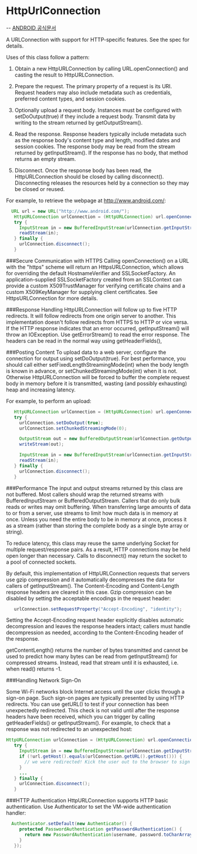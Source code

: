 # HttpUrlConnection
--
[ANDROID 공식문서](https://developer.android.com/reference/java/net/HttpURLConnection.html)

A URLConnection with support for HTTP-specific features. See the spec for details.


Uses of this class follow a pattern:

1. Obtain a new HttpURLConnection by calling URL.openConnection() and casting the result to HttpURLConnection.

2. Prepare the request. The primary property of a request is its URI. Request headers may also include metadata such as credentials, preferred content types, and session cookies.
3. Optionally upload a request body. Instances must be configured with setDoOutput(true) if they include a request body. Transmit data by writing to the stream returned by getOutputStream().
4. Read the response. Response headers typically include metadata such as the response body's content type and length, modified dates and session cookies. The response body may be read from the stream returned by getInputStream(). If the response has no body, that method returns an empty stream.
5. Disconnect. Once the response body has been read, the HttpURLConnection should be closed by calling disconnect(). Disconnecting releases the resources held by a connection so they may be closed or reused.

For example, to retrieve the webpage at http://www.android.com/:

```java
  URL url = new URL("http://www.android.com/");
   HttpURLConnection urlConnection = (HttpURLConnection) url.openConnection();
   try {
     InputStream in = new BufferedInputStream(urlConnection.getInputStream());
     readStream(in);
   } finally {
     urlConnection.disconnect();
   }
```

###Secure Communication with HTTPS
Calling openConnection() on a URL with the "https" scheme will return an HttpsURLConnection, which allows for overriding the default HostnameVerifier and SSLSocketFactory. An application-supplied SSLSocketFactory created from an SSLContext can provide a custom X509TrustManager for verifying certificate chains and a custom X509KeyManager for supplying client certificates. See HttpsURLConnection for more details.

###Response Handling
HttpURLConnection will follow up to five HTTP redirects. It will follow redirects from one origin server to another. This implementation doesn't follow redirects from HTTPS to HTTP or vice versa.
If the HTTP response indicates that an error occurred, getInputStream() will throw an IOException. Use getErrorStream() to read the error response. The headers can be read in the normal way using getHeaderFields(),

###Posting Content
To upload data to a web server, configure the connection for output using setDoOutput(true).
For best performance, you should call either setFixedLengthStreamingMode(int) when the body length is known in advance, or setChunkedStreamingMode(int) when it is not. Otherwise HttpURLConnection will be forced to buffer the complete request body in memory before it is transmitted, wasting (and possibly exhausting) heap and increasing latency.

For example, to perform an upload:
```java
   HttpURLConnection urlConnection = (HttpURLConnection) url.openConnection();
   try {
     urlConnection.setDoOutput(true);
     urlConnection.setChunkedStreamingMode(0);

     OutputStream out = new BufferedOutputStream(urlConnection.getOutputStream());
     writeStream(out);

     InputStream in = new BufferedInputStream(urlConnection.getInputStream());
     readStream(in);
   } finally {
     urlConnection.disconnect();
   }
```

###Performance
The input and output streams returned by this class are not buffered. Most callers should wrap the returned streams with BufferedInputStream or BufferedOutputStream. Callers that do only bulk reads or writes may omit buffering.
When transferring large amounts of data to or from a server, use streams to limit how much data is in memory at once. Unless you need the entire body to be in memory at once, process it as a stream (rather than storing the complete body as a single byte array or string).

To reduce latency, this class may reuse the same underlying Socket for multiple request/response pairs. As a result, HTTP connections may be held open longer than necessary. Calls to disconnect() may return the socket to a pool of connected sockets.

By default, this implementation of HttpURLConnection requests that servers use gzip compression and it automatically decompresses the data for callers of getInputStream(). The Content-Encoding and Content-Length response headers are cleared in this case. Gzip compression can be disabled by setting the acceptable encodings in the request header:

```java
   urlConnection.setRequestProperty("Accept-Encoding", "identity");
```

Setting the Accept-Encoding request header explicitly disables automatic decompression and leaves the response headers intact; callers must handle decompression as needed, according to the Content-Encoding header of the response.

getContentLength() returns the number of bytes transmitted and cannot be used to predict how many bytes can be read from getInputStream() for compressed streams. Instead, read that stream until it is exhausted, i.e. when read() returns -1.

###Handling Network Sign-On

Some Wi-Fi networks block Internet access until the user clicks through a sign-on page. Such sign-on pages are typically presented by using HTTP redirects. You can use getURL() to test if your connection has been unexpectedly redirected. This check is not valid until after the response headers have been received, which you can trigger by calling getHeaderFields() or getInputStream(). For example, to check that a response was not redirected to an unexpected host:

```java
HttpURLConnection urlConnection = (HttpURLConnection) url.openConnection();
   try {
     InputStream in = new BufferedInputStream(urlConnection.getInputStream());
     if (!url.getHost().equals(urlConnection.getURL().getHost())) {
       // we were redirected! Kick the user out to the browser to sign on?
     }
     ...
   } finally {
     urlConnection.disconnect();
   }
```

###HTTP Authentication
HttpURLConnection supports HTTP basic authentication. Use Authenticator to set the VM-wide authentication handler:
```java
  Authenticator.setDefault(new Authenticator() {
     protected PasswordAuthentication getPasswordAuthentication() {
       return new PasswordAuthentication(username, password.toCharArray());
     }
   });
```